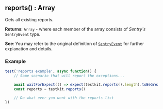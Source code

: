 ## reports() : Array
Gets all existing reports.

**Returns**: <code>Array</code> - where each member of the array consists of *Sentry's* <code>SentryEvent</code> type.

**See**: You may refer to the original definition of [<code>SentryEvent</code>](https://github.com/getsentry/sentry-javascript/blob/master/packages/types/src/index.ts) for further explanation and details.

### Example
```javascript
test('reports example', async function() {
    // Some scenario that will report the exceptions...

    await waitForExpect(() => expect(testkit.reports().length).toBeGreaterThan(0))
    const reports = testkit.reports()

    // Do what ever you want with the reports list
})
```
